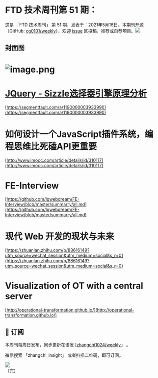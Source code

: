# FTD 技术周刊第 51 期：
这是 「FTD 技术周刊」 第 51 期，发表于：2021年5月16日。本期刊开源（GitHub: [cg0101/weekly](https://github.com/cg0101/weekly)），欢迎 [issue](https://github.com/cg0101/weekly/issues) 区投稿，推荐或自荐项目。![](https://visitor-badge.glitch.me/badge?page_id=cg0101.weekly) <a href="https://www.linkedin.com/in/%E9%A9%B0-%E5%BC%A0-60669710a/">
        </a>
## 封面图


# ![image.png](https://cdn.nlark.com/yuque/0/2020/png/132503/1605580824830-9c3d9e66-f16d-486a-8b89-40c2437bc379.png#height=720&id=BYV2W&margin=%5Bobject%20Object%5D&name=image.png&originHeight=720&originWidth=1080&originalType=binary&size=1175581&status=done&style=none&width=1080)
# [JQuery - Sizzle选择器引擎原理分析](https://segmentfault.com/a/1190000003933990)
[https://segmentfault.com/a/1190000003933990](https://segmentfault.com/a/1190000003933990)<br />

# **如何设计一个JavaScript插件系统，编程思维比死磕API更重要**
[http://www.imooc.com/article/details/id/310117](http://www.imooc.com/article/details/id/310117)<br />

# FE-Interview
[https://github.com/lgwebdream/FE-Interview/blob/master/summarry/all.md](https://github.com/lgwebdream/FE-Interview/blob/master/summarry/all.md)<br />

# 现代 Web 开发的现状与未来
[https://zhuanlan.zhihu.com/p/88616149?utm_source=wechat_session&utm_medium=social&s_r=0](https://zhuanlan.zhihu.com/p/88616149?utm_source=wechat_session&utm_medium=social&s_r=0)<br />

# Visualization of OT with a central server
[http://operational-transformation.github.io/](http://operational-transformation.github.io/)



## 📅 订阅
本周刊每周日发布，同步更新在语雀 [[zhangchi1024/weekly](https://www.yuque.com/zhangchi1024/weekly)」 。


微信搜索 「zhangchi_insight」 或者扫描二维码，即可订阅。
<div align="left"> <img src="https://cdn.nlark.com/yuque/0/2021/jpeg/132503/1640750963398-e8538e9e-6b96-46f7-abff-c93b56bdd377.jpeg?x-oss-process=image%2Fwatermark%2Ctype_d3F5LW1pY3JvaGVp%2Csize_36%2Ctext_5byg6amw%2Ccolor_FFFFFF%2Cshadow_50%2Ct_80%2Cg_se%2Cx_10%2Cy_10%2Fresize%2Cw_426%2Climit_0" ></div>    
    （完）